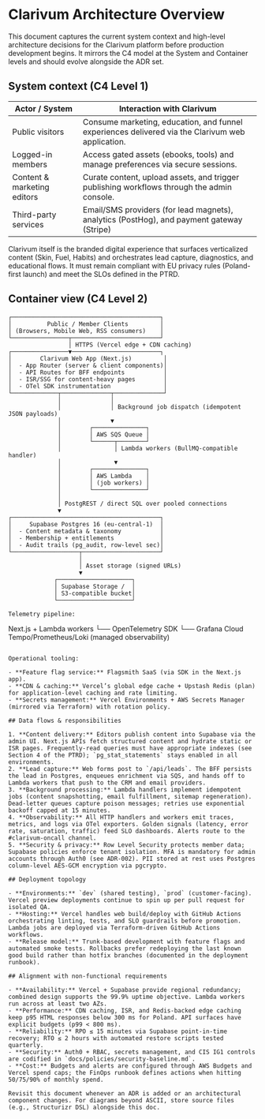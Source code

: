 # Clarivum Architecture Overview

This document captures the current system context and high-level architecture decisions for the Clarivum platform before production development begins. It mirrors the C4 model at the System and Container levels and should evolve alongside the ADR set.

## System context (C4 Level 1)

| Actor / System              | Interaction with Clarivum                                                                         |
|-----------------------------|----------------------------------------------------------------------------------------------------|
| Public visitors             | Consume marketing, education, and funnel experiences delivered via the Clarivum web application. |
| Logged-in members           | Access gated assets (ebooks, tools) and manage preferences via secure sessions.                   |
| Content & marketing editors | Curate content, upload assets, and trigger publishing workflows through the admin console.        |
| Third-party services        | Email/SMS providers (for lead magnets), analytics (PostHog), and payment gateway (Stripe)         |

Clarivum itself is the branded digital experience that surfaces verticalized content (Skin, Fuel, Habits) and orchestrates lead capture, diagnostics, and educational flows. It must remain compliant with EU privacy rules (Poland-first launch) and meet the SLOs defined in the PTRD.

## Container view (C4 Level 2)

```
┌──────────────────────────────────────────┐
│          Public / Member Clients         │
│ (Browsers, Mobile Web, RSS consumers)    │
└────────────────┬─────────────────────────┘
                 │ HTTPS (Vercel edge + CDN caching)
┌────────────────▼─────────────────────────┐
│        Clarivum Web App (Next.js)         │
│  - App Router (server & client components)│
│  - API Routes for BFF endpoints           │
│  - ISR/SSG for content-heavy pages        │
│  - OTel SDK instrumentation               │
└─────────────┬──────────────┬──────────────┘
              │              │
              │              │ Background job dispatch (idempotent JSON payloads)
              │              ▼
              │        ┌───────────────┐
              │        │ AWS SQS Queue │
              │        └──────┬────────┘
              │               │ Lambda workers (BullMQ-compatible handler)
              │               ▼
              │        ┌───────────────┐
              │        │ AWS Lambda    │
              │        │ (job workers) │
              │        └───────────────┘
              │
              │ PostgREST / direct SQL over pooled connections
              ▼
┌──────────────────────────────────────────┐
│     Supabase Postgres 16 (eu-central-1)  │
│  - Content metadata & taxonomy           │
│  - Membership + entitlements             │
│  - Audit trails (pg_audit, row-level sec)│
└───────────────────┬──────────────────────┘
                    │
                    │ Asset storage (signed URLs)
                    ▼
             ┌─────────────────────┐
             │ Supabase Storage /  │
             │ S3-compatible bucket│
             └─────────────────────┘

Telemetry pipeline:

```
Next.js + Lambda workers
    └── OpenTelemetry SDK
            └── Grafana Cloud Tempo/Prometheus/Loki (managed observability)
```

Operational tooling:

- **Feature flag service:** Flagsmith SaaS (via SDK in the Next.js app).
- **CDN & caching:** Vercel’s global edge cache + Upstash Redis (plan) for application-level caching and rate limiting.
- **Secrets management:** Vercel Environments + AWS Secrets Manager (mirrored via Terraform) with rotation policy.

## Data flows & responsibilities

1. **Content delivery:** Editors publish content into Supabase via the admin UI. Next.js APIs fetch structured content and hydrate static or ISR pages. Frequently-read queries must have appropriate indexes (see Section 4 of the PTRD); `pg_stat_statements` stays enabled in all environments.
2. **Lead capture:** Web forms post to `/api/leads`. The BFF persists the lead in Postgres, enqueues enrichment via SQS, and hands off to Lambda workers that push to the CRM and email providers.
3. **Background processing:** Lambda handlers implement idempotent jobs (content snapshotting, email fulfillment, sitemap regeneration). Dead-letter queues capture poison messages; retries use exponential backoff capped at 15 minutes.
4. **Observability:** All HTTP handlers and workers emit traces, metrics, and logs via OTel exporters. Golden signals (latency, error rate, saturation, traffic) feed SLO dashboards. Alerts route to the #clarivum-oncall channel.
5. **Security & privacy:** Row Level Security protects member data; Supabase policies enforce tenant isolation. MFA is mandatory for admin accounts through Auth0 (see ADR-002). PII stored at rest uses Postgres column-level AES-GCM encryption via pgcrypto.

## Deployment topology

- **Environments:** `dev` (shared testing), `prod` (customer-facing). Vercel preview deployments continue to spin up per pull request for isolated QA.
- **Hosting:** Vercel handles web build/deploy with GitHub Actions orchestrating linting, tests, and SLO guardrails before promotion. Lambda jobs are deployed via Terraform-driven GitHub Actions workflows.
- **Release model:** Trunk-based development with feature flags and automated smoke tests. Rollbacks prefer redeploying the last known good build rather than hotfix branches (documented in the deployment runbook).

## Alignment with non-functional requirements

- **Availability:** Vercel + Supabase provide regional redundancy; combined design supports the 99.9% uptime objective. Lambda workers run across at least two AZs.
- **Performance:** CDN caching, ISR, and Redis-backed edge caching keep p95 HTML responses below 300 ms for Poland. API surfaces have explicit budgets (p99 < 800 ms).
- **Reliability:** RPO ≤ 15 minutes via Supabase point-in-time recovery; RTO ≤ 2 hours with automated restore scripts tested quarterly.
- **Security:** Auth0 + RBAC, secrets management, and CIS IG1 controls are codified in `docs/policies/security-baseline.md`.
- **Cost:** Budgets and alerts are configured through AWS Budgets and Vercel spend caps; the FinOps runbook defines actions when hitting 50/75/90% of monthly spend.

Revisit this document whenever an ADR is added or an architectural component changes. For diagrams beyond ASCII, store source files (e.g., Structurizr DSL) alongside this doc.
